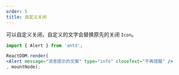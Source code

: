 ```yaml
---
order: 5
title: 自定义关闭
---
```


可以自定义关闭，自定义的文字会替换原先的关闭 `Icon`。

````jsx
import { Alert } from 'antd';

ReactDOM.render(
<Alert message="消息提示的文案" type="info" closeText="不再提醒" />
, mountNode);
````

